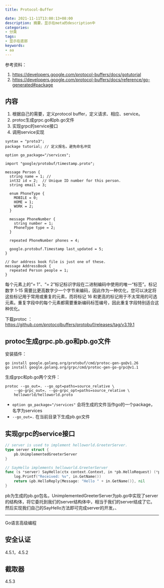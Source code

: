 ```yaml
---
title: Protocol-Buffer

date: 2021-11-11T13:00:13+08:00
description: 摘要，显示在meta的description中
categories:
- 分类
tags:
- 显示在底部
keywords:
- aa
---
```


参考资料：
1. https://developers.google.com/protocol-buffers/docs/gotutorial
2. https://developers.google.com/protocol-buffers/docs/reference/go-generated#package

## 内容
1. 根据自己的需要，定义protocol buffer，定义请求、相应、service。
1. protoc生成grpc.go和pb.go文件
1. 实现grpc的service接口
1. 调用service实现

```protocolbuffer
syntax = "proto3";
package tutorial; // 定义报名，避免命名冲突

option go_package="/services";

import "google/protobuf/timestamp.proto";

message Person {
  string name = 1; // 
  int32 id = 2;  // Unique ID number for this person.
  string email = 3;

  enum PhoneType {
    MOBILE = 0;
    HOME = 1;
    WORK = 2;
  }

  message PhoneNumber {
    string number = 1;
    PhoneType type = 2;
  }

  repeated PhoneNumber phones = 4;

  google.protobuf.Timestamp last_updated = 5;
}

// Our address book file is just one of these.
message AddressBook {
  repeated Person people = 1;
}
```
每个元素上的“= 1”、“= 2”标记标识字段在二进制编码中使用的唯一“标签”。标记数字 1-15 需要比更高数字少一个字节来编码，因此作为一种优化，您可以决定将这些标记用于常用或重复的元素，而将标记 16 和更高的标记用于不太常用的可选元素。重复字段中的每个元素都需要重新编码标签编号，因此重复字段特别适合这种优化。


下载protoc ：https://github.com/protocolbuffers/protobuf/releases/tag/v3.19.1

## protoc生成grpc.pb.go和pb.go文件
安装插件：
```shell
go install google.golang.org/protobuf/cmd/protoc-gen-go@v1.26
go install google.golang.org/grpc/cmd/protoc-gen-go-grpc@v1.1
```

生成grpc和pb.go两个文件：
```shell
protoc --go_out=. --go_opt=paths=source_relative \
    --go-grpc_out=. --go-grpc_opt=paths=source_relative \
    helloworld/helloworld.proto
```

- `option go_package="/services"` 会将生成的文件当作go的一个package，名字为services
- `--go_out=.` 在当前目录下生成pb.go文件

## 实现grpc的service接口

```go
// server is used to implement helloworld.GreeterServer.
type server struct {
	pb.UnimplementedGreeterServer
}

// SayHello implements helloworld.GreeterServer
func (s *server) SayHello(ctx context.Context, in *pb.HelloRequest) (*pb.HelloReply, error) {
	log.Printf("Received: %v", in.GetName())
	return &pb.HelloReply{Message: "Hello " + in.GetName()}, nil
}
```
pb为生成的pb.go包名，UnimplementedGreeterServer为pb.go中实现了server的结构体，将它委托到我们的server结构体中，相当于我们的server结成了它。然后实现我们自己的SayHello方法即可完成server的开发。、

----
Go语言高级编程
## 安全认证
4.5.1，4.5.2

## 截取器
4.5.3
